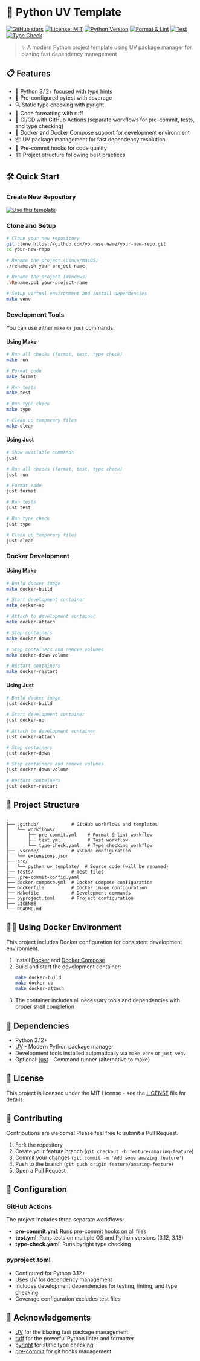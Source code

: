 # 🚀 Python UV Template

[![GitHub stars](https://img.shields.io/github/stars/Geson-anko/python-uv-template?style=social)](https://github.com/Geson-anko/python-uv-template/stargazers)
[![License: MIT](https://img.shields.io/badge/License-MIT-yellow.svg)](https://opensource.org/licenses/MIT)
[![Python Version](https://img.shields.io/badge/python-3.12+-blue.svg)](https://www.python.org/downloads/)
[![Format & Lint](https://github.com/Geson-anko/python-uv-template/actions/workflows/pre-commit.yml/badge.svg)](https://github.com/Geson-anko/python-uv-template/actions/workflows/pre-commit.yml)
[![Test](https://github.com/Geson-anko/python-uv-template/actions/workflows/test.yml/badge.svg)](https://github.com/Geson-anko/python-uv-template/actions/workflows/test.yml)
[![Type Check](https://github.com/Geson-anko/python-uv-template/actions/workflows/type-check.yaml/badge.svg)](https://github.com/Geson-anko/python-uv-template/actions/workflows/type-check.yaml)

> ✨ A modern Python project template using UV package manager for blazing fast dependency management

## 📋 Features

- 🐍 Python 3.12+ focused with type hints
- 🧪 Pre-configured pytest with coverage
- 🔍 Static type checking with pyright
- 🧹 Code formatting with ruff
- 🔄 CI/CD with GitHub Actions (separate workflows for pre-commit, tests, and type checking)
- 🐳 Docker and Docker Compose support for development environment
- 📦 UV package management for fast dependency resolution
- 📝 Pre-commit hooks for code quality
- 🏗️ Project structure following best practices

## 🛠️ Quick Start

### Create New Repository

[![Use this template](https://img.shields.io/badge/Use%20this%20template-2ea44f?style=for-the-badge)](https://github.com/new?template_name=python-uv-template&template_owner=Geson-anko)

### Clone and Setup

```bash
# Clone your new repository
git clone https://github.com/yourusername/your-new-repo.git
cd your-new-repo

# Rename the project (Linux/macOS)
./rename.sh your-project-name

# Rename the project (Windows)
.\Rename.ps1 your-project-name

# Setup virtual environment and install dependencies
make venv
```

### Development Tools

You can use either `make` or `just` commands:

#### Using Make

```bash
# Run all checks (format, test, type check)
make run

# Format code
make format

# Run tests
make test

# Run type check
make type

# Clean up temporary files
make clean
```

#### Using Just

```bash
# Show available commands
just

# Run all checks (format, test, type check)
just run

# Format code
just format

# Run tests
just test

# Run type check
just type

# Clean up temporary files
just clean
```

### Docker Development

#### Using Make

```bash
# Build docker image
make docker-build

# Start development container
make docker-up

# Attach to development container
make docker-attach

# Stop containers
make docker-down

# Stop containers and remove volumes
make docker-down-volume

# Restart containers
make docker-restart
```

#### Using Just

```bash
# Build docker image
just docker-build

# Start development container
just docker-up

# Attach to development container
just docker-attach

# Stop containers
just docker-down

# Stop containers and remove volumes
just docker-down-volume

# Restart containers
just docker-restart
```

## 📂 Project Structure

```
.
├── .github/            # GitHub workflows and templates
│   └── workflows/
│       ├── pre-commit.yml    # Format & lint workflow
│       ├── test.yml          # Test workflow
│       └── type-check.yaml   # Type checking workflow
├── .vscode/            # VSCode configuration
│   └── extensions.json
├── src/
│   └── python_uv_template/  # Source code (will be renamed)
├── tests/              # Test files
├── .pre-commit-config.yaml
├── docker-compose.yml  # Docker Compose configuration
├── Dockerfile          # Docker image configuration
├── Makefile            # Development commands
├── pyproject.toml      # Project configuration
├── LICENSE
└── README.md
```

## 🏄‍♂️ Using Docker Environment

This project includes Docker configuration for consistent development environment.

1. Install [Docker](https://www.docker.com/products/docker-desktop) and [Docker Compose](https://docs.docker.com/compose/)
2. Build and start the development container:
   ```bash
   make docker-build
   make docker-up
   make docker-attach
   ```
3. The container includes all necessary tools and dependencies with proper shell completion

## 🧩 Dependencies

- Python 3.12+
- [UV](https://github.com/astral-sh/uv) - Modern Python package manager
- Development tools installed automatically via `make venv` or `just venv`
- Optional: [just](https://github.com/casey/just) - Command runner (alternative to make)

## 📄 License

This project is licensed under the MIT License - see the [LICENSE](LICENSE) file for details.

## 🤝 Contributing

Contributions are welcome! Please feel free to submit a Pull Request.

1. Fork the repository
2. Create your feature branch (`git checkout -b feature/amazing-feature`)
3. Commit your changes (`git commit -m 'Add some amazing feature'`)
4. Push to the branch (`git push origin feature/amazing-feature`)
5. Open a Pull Request

## 🔧 Configuration

### GitHub Actions

The project includes three separate workflows:

- **pre-commit.yml**: Runs pre-commit hooks on all files
- **test.yml**: Runs tests on multiple OS and Python versions (3.12, 3.13)
- **type-check.yaml**: Runs pyright type checking

### pyproject.toml

- Configured for Python 3.12+
- Uses UV for dependency management
- Includes development dependencies for testing, linting, and type checking
- Coverage configuration excludes test files

## 🙏 Acknowledgements

- [UV](https://github.com/astral-sh/uv) for the blazing fast package management
- [ruff](https://github.com/astral-sh/ruff) for the powerful Python linter and formatter
- [pyright](https://github.com/microsoft/pyright) for static type checking
- [pre-commit](https://pre-commit.com/) for git hooks management
